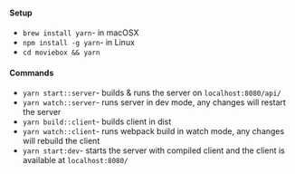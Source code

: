 #### Setup

- `brew install yarn`- in macOSX
- `npm install -g yarn`- in Linux
- `cd moviebox && yarn`

#### Commands
- `yarn start::server`- builds & runs the server on `localhost:8080/api/`
- `yarn watch::server`- runs server in dev mode, any changes will restart the server
- `yarn build::client`- builds client in dist
- `yarn watch::client`- runs webpack build in watch mode, any changes will rebuild the client
- `yarn start:dev`- starts the server with compiled client and the client is available at 
`localhost:8080/`
